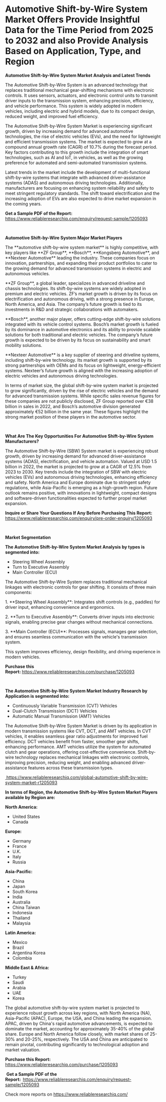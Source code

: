 <p><h1>Automotive Shift-by-Wire System Market Offers Provide Insightful Data for the Time Period from 2025 to 2032 and also Provide Analysis Based on Application, Type, and Region</h1></p><p><strong>Automotive Shift-by-Wire System Market Analysis and Latest Trends</strong></p>
<p><p>The Automotive Shift-by-Wire System is an advanced technology that replaces traditional mechanical gear-shifting mechanisms with electronic controls. It uses sensors, actuators, and electronic control units to transmit driver inputs to the transmission system, enhancing precision, efficiency, and vehicle performance. This system is widely adopted in modern vehicles, including electric and hybrid models, due to its compact design, reduced weight, and improved fuel efficiency.</p><p>The Automotive Shift-by-Wire System Market is experiencing significant growth, driven by increasing demand for advanced automotive technologies, the rise of electric vehicles (EVs), and the need for lightweight and efficient transmission systems. The market is expected to grow at a compound annual growth rate (CAGR) of 10.7% during the forecast period. Key factors contributing to this growth include the integration of smart technologies, such as AI and IoT, in vehicles, as well as the growing preference for automated and semi-automated transmission systems.</p><p>Latest trends in the market include the development of multi-functional shift-by-wire systems that integrate with advanced driver-assistance systems (ADAS) and autonomous driving technologies. Additionally, manufacturers are focusing on enhancing system reliability and safety to meet stringent regulatory standards. The shift toward electrification and the increasing adoption of EVs are also expected to drive market expansion in the coming years.</p></p>
<p><strong>Get a Sample PDF of the Report:&nbsp;</strong> <a href="https://www.reliableresearchiq.com/enquiry/request-sample/1205093?utm_campaign=1102&utm_medium=2&utm_source=Github&utm_content=ia&utm_term=24012025&utm_id=automotive-shift-by-wire-system">https://www.reliableresearchiq.com/enquiry/request-sample/1205093</a></p>
<p>&nbsp;</p>
<p><strong>Automotive Shift-by-Wire System Major Market Players</strong></p>
<p><p>The **automotive shift-by-wire system market** is highly competitive, with key players like **ZF Group**, **Bosch**, **Kongsberg Automotive**, and **Nexteer Automotive** leading the industry. These companies focus on innovation, partnerships, and expanding their product portfolios to cater to the growing demand for advanced transmission systems in electric and autonomous vehicles.</p><p>**ZF Group**, a global leader, specializes in advanced driveline and chassis technologies. Its shift-by-wire systems are widely adopted in premium and electric vehicles. ZF’s market growth is driven by its focus on electrification and autonomous driving, with a strong presence in Europe, North America, and Asia. The company’s future growth is tied to its investments in R&D and strategic collaborations with automakers.</p><p>**Bosch**, another major player, offers cutting-edge shift-by-wire solutions integrated with its vehicle control systems. Bosch’s market growth is fueled by its dominance in automotive electronics and its ability to provide scalable solutions for both traditional and electric vehicles. The company’s future growth is expected to be driven by its focus on sustainability and smart mobility solutions.</p><p>**Nexteer Automotive** is a key supplier of steering and driveline systems, including shift-by-wire technology. Its market growth is supported by its strong partnerships with OEMs and its focus on lightweight, energy-efficient systems. Nexteer’s future growth is aligned with the increasing adoption of electric vehicles and autonomous driving technologies.</p><p>In terms of market size, the global shift-by-wire system market is projected to grow significantly, driven by the rise of electric vehicles and the demand for advanced transmission systems. While specific sales revenue figures for these companies are not publicly disclosed, ZF Group reported over €38 billion in sales in 2022, and Bosch’s automotive division generated approximately €52 billion in the same year. These figures highlight the strong market position of these players in the automotive sector.</p></p>
<p>&nbsp;</p>
<p><strong>What Are The Key Opportunities For Automotive Shift-by-Wire System Manufacturers?</strong></p>
<p><p>The Automotive Shift-by-Wire (SBW) System market is experiencing robust growth, driven by increasing demand for advanced driver-assistance systems (ADAS), electrification, and vehicle automation. Valued at USD 1.5 billion in 2022, the market is projected to grow at a CAGR of 12.5% from 2023 to 2030. Key trends include the integration of SBW with electric vehicles (EVs) and autonomous driving technologies, enhancing efficiency and safety. North America and Europe dominate due to stringent safety regulations, while Asia-Pacific is emerging as a high-growth region. Future outlook remains positive, with innovations in lightweight, compact designs and software-driven functionalities expected to further propel market expansion.</p></p>
<p><strong>Inquire or Share Your Questions If Any Before Purchasing This Report:</strong> <a href="https://www.reliableresearchiq.com/enquiry/pre-order-enquiry/1205093?utm_campaign=1102&utm_medium=2&utm_source=Github&utm_content=ia&utm_term=24012025&utm_id=automotive-shift-by-wire-system">https://www.reliableresearchiq.com/enquiry/pre-order-enquiry/1205093</a></p>
<p>&nbsp;</p>
<p><strong>Market Segmentation</strong></p>
<p><strong>The Automotive Shift-by-Wire System Market Analysis by types is segmented into:</strong></p>
<p><ul><li>Steering Wheel Assembly</li><li>Turn to Executive Assembly</li><li>Main Controller (ECU)</li></ul></p>
<p><p>The Automotive Shift-by-Wire System replaces traditional mechanical linkages with electronic controls for gear shifting. It consists of three main components:  </p><p>1. **Steering Wheel Assembly**: Integrates shift controls (e.g., paddles) for driver input, enhancing convenience and ergonomics.  </p><p>2. **Turn to Executive Assembly**: Converts driver inputs into electronic signals, enabling precise gear changes without mechanical connections.  </p><p>3. **Main Controller (ECU)**: Processes signals, manages gear selection, and ensures seamless communication with the vehicle's transmission system.  </p><p>This system improves efficiency, design flexibility, and driving experience in modern vehicles.</p></p>
<p><strong>Purchase this Report:&nbsp;</strong><a href="https://www.reliableresearchiq.com/purchase/1205093?utm_campaign=1102&utm_medium=2&utm_source=Github&utm_content=ia&utm_term=24012025&utm_id=automotive-shift-by-wire-system">https://www.reliableresearchiq.com/purchase/1205093</a></p>
<p>&nbsp;</p>
<p><strong>The Automotive Shift-by-Wire System Market Industry Research by Application is segmented into:</strong></p>
<p><ul><li>Continuously Variable Transmission (CVT) Vehicles</li><li>Dual-Clutch Transmission (DCT) Vehicles</li><li>Automatic Manual Transmission (AMT) Vehicles</li></ul></p>
<p><p>The Automotive Shift-by-Wire System Market is driven by its application in modern transmission systems like CVT, DCT, and AMT vehicles. In CVT vehicles, it enables seamless gear ratio adjustments for improved fuel efficiency. DCT vehicles benefit from faster, smoother gear shifts, enhancing performance. AMT vehicles utilize the system for automated clutch and gear operations, offering cost-effective convenience. Shift-by-wire technology replaces mechanical linkages with electronic controls, improving precision, reducing weight, and enabling advanced driver-assistance features across these transmission types.</p></p>
<p><a href="https://www.reliableresearchiq.com/global-automotive-shift-by-wire-system-market-r1205093?utm_campaign=1102&utm_medium=2&utm_source=Github&utm_content=ia&utm_term=24012025&utm_id=automotive-shift-by-wire-system">&nbsp;https://www.reliableresearchiq.com/global-automotive-shift-by-wire-system-market-r1205093</a></p>
<p><strong>In terms of Region, the Automotive Shift-by-Wire System Market Players available by Region are:</strong></p>
<p>
    <p> <strong> North America: </strong>
        <ul>
            <li>United States</li>
            <li>Canada</li>
        </ul>
        </p> 
    <p> <strong> Europe: </strong>
        <ul>
            <li>Germany</li>
            <li>France</li>
            <li>U.K.</li>
            <li>Italy</li>
            <li>Russia</li>
        </ul>
        </p> 
    <p> <strong> Asia-Pacific: </strong>
        <ul>
            <li>China</li>
            <li>Japan</li>
            <li>South Korea</li>
            <li>India</li>
            <li>Australia</li>
            <li>China Taiwan</li>
            <li>Indonesia</li>
            <li>Thailand</li>
            <li>Malaysia</li>
        </ul>
        </p> 
    <p> <strong> Latin America: </strong>
        <ul>
            <li>Mexico</li>
            <li>Brazil</li>
            <li>Argentina Korea</li>
            <li>Colombia</li>
        </ul>
        </p> 
    <p> <strong> Middle East & Africa: </strong>
        <ul>
            <li>Turkey</li>
            <li>Saudi</li>
            <li>Arabia</li>
            <li>UAE</li>
            <li>Korea</li>
        </ul>
    </p>
    </p>
<p><p>The global automotive shift-by-wire system market is projected to experience robust growth across key regions, with North America (NA), Asia-Pacific (APAC), Europe, the USA, and China leading the expansion. APAC, driven by China's rapid automotive advancements, is expected to dominate the market, accounting for approximately 35-40% of the global share. Europe and North America follow closely, with market shares of 25-30% and 20-25%, respectively. The USA and China are anticipated to remain pivotal, contributing significantly to technological adoption and market valuation.</p></p>
<p><strong>Purchase this Report: </strong><a href="https://www.reliableresearchiq.com/purchase/1205093?utm_campaign=1102&utm_medium=2&utm_source=Github&utm_content=ia&utm_term=24012025&utm_id=automotive-shift-by-wire-system">https://www.reliableresearchiq.com/purchase/1205093</a></p>
<p>&nbsp;<strong>Get a Sample PDF of the Report:&nbsp;&nbsp;</strong><a href="https://www.reliableresearchiq.com/enquiry/request-sample/1205093?utm_campaign=1102&utm_medium=2&utm_source=Github&utm_content=ia&utm_term=24012025&utm_id=automotive-shift-by-wire-system">https://www.reliableresearchiq.com/enquiry/request-sample/1205093</a></p>
<p><strong></strong></p>
<p>Check more reports on <a href="https://www.reliableresearchiq.com/?utm_campaign=1102&utm_medium=2&utm_source=Github&utm_content=ia&utm_term=24012025&utm_id=automotive-shift-by-wire-system">https://www.reliableresearchiq.com/</a></p>